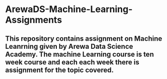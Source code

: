 # ArewaDS-Machine-Learning-Assignments
## This repository contains assignment on Machine Leanrning given by Arewa Data Science Academy. The machine Learning course is ten week course and each each week there is assignment for the topic covered.

